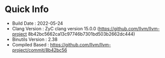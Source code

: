 # Quick Info
* Build Date : 2022-05-24
* Clang Version : ZyC clang version 15.0.0 (https://github.com/llvm/llvm-project 8b42bc5662ca13c97746b7301bd503b2662dc444)
* Binutils Version : 2.38
* Compiled Based : https://github.com/llvm/llvm-project/commit/8b42bc56

